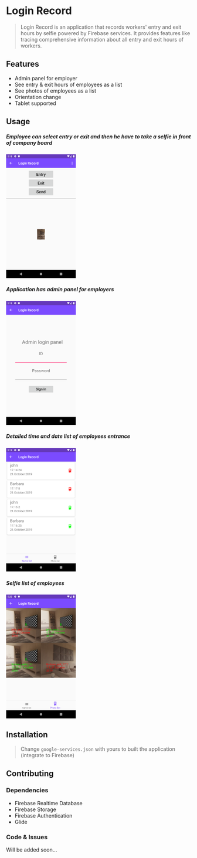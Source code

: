 # Login Record

>Login Record is an application that records workers' entry and exit hours by selfie powered by Firebase services. It provides features like tracing comprehensive information about all entry and exit hours of workers.

## Features
  - Admin panel for employer
  - See entry & exit hours of employees as a list
  - See photos of employees as a list
  - Orientation change
  - Tablet supported

## Usage
##### Employee can select entry or exit and then he have to take a selfie in front of company board
<img src="./screenshots/ss1.png" width="190px">

##### Application has admin panel for employers
<img src="./screenshots/ss2.png" width="190px">

##### Detailed time and date list of employees entrance
<img src="./screenshots/ss3.png" width="190px">

##### Selfie list of employees
<img src="./screenshots/ss4.png" width="190px">


## Installation
> Change `google-services.json` with yours to built the application (integrate to Firebase)


## Contributing
### Dependencies
  - Firebase Realtime Database
  - Firebase Storage
  - Firebase Authentication
  - Glide

### Code & Issues
Will be added soon...
